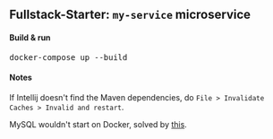 ## Fullstack-Starter: `my-service` microservice

#### Build & run

<pre>
docker-compose up --build
</pre>

#### Notes

If Intellij doesn't find the Maven dependencies, do `File > Invalidate Caches > Invalid and restart`.

MySQL wouldn't start on Docker, solved by [this](https://stackoverflow.com/questions/77344634/azerothcore-docker-install-db-fails-with-upgrade-is-not-supported-after-a-cras).
